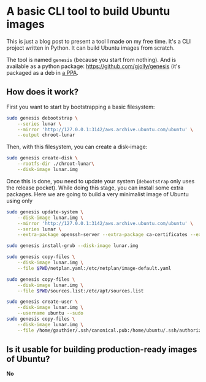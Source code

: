 # A basic CLI tool to build Ubuntu images

This is just a blog post to present a tool I made on my free time. It's a CLI project written in Python. It can build Ubuntu images from scratch.

The tool is named `genesis` (because you start from nothing). And is available as a python package: https://github.com/gjolly/genesis (it's packaged as a deb in [a PPA](https://launchpad.net/~gjolly/+archive/ubuntu/genesis).

## How does it work?

First you want to start by bootstrapping a basic filesystem:

```bash
sudo genesis debootstrap \
    --series lunar \
    --mirror 'http://127.0.0.1:3142/aws.archive.ubuntu.com/ubuntu' \
    --output chroot-lunar
```

Then, with this filesystem, you can create a disk-image:

```bash
sudo genesis create-disk \
    --rootfs-dir ./chroot-lunar\
    --disk-image lunar.img
```

Once this is done, you need to update your system (`debootstrap` only uses the release pocket). While doing this stage, you can install some extra packages. Here we are going to build a very minimalist image of Ubuntu using only

```bash
sudo genesis update-system \
    --disk-image lunar.img \
    --mirror 'http://127.0.0.1:3142/aws.archive.ubuntu.com/ubuntu' \
    --series lunar \
    --extra-package openssh-server --extra-package ca-certificates --extra-package linux-kvm
```

```bash
sudo genesis install-grub --disk-image lunar.img
```

```bash
sudo genesis copy-files \
    --disk-image lunar.img \
    --file $PWD/netplan.yaml:/etc/netplan/image-default.yaml
```


```bash
sudo genesis copy-files \
    --disk-image lunar.img \
    --file $PWD/sources.list:/etc/apt/sources.list
```

```bash
sudo genesis create-user \
    --disk-image lunar.img \
    --username ubuntu --sudo
sudo genesis copy-files \
    --disk-image lunar.img \
    --file /home/gauthier/.ssh/canonical.pub:/home/ubuntu/.ssh/authorized_keys --mod 600 --owner ubuntu
```

## Is it usable for building production-ready images of Ubuntu?

**No**
